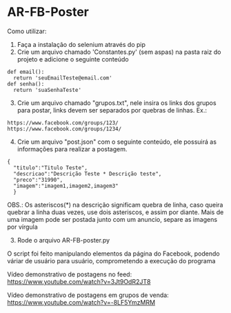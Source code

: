 # AR-FB-Poster

Como utilizar:
  
      
  1) Faça a instalação do selenium através do pip
  2) Crie um arquivo chamado 'Constantes.py' (sem aspas) na pasta raiz do projeto e adicione o seguinte conteúdo
    
    def email():
      return 'seuEmailTeste@email.com'
    def senha():
      return 'suaSenhaTeste'
      
  3) Crie um arquivo chamado "grupos.txt", nele insira os links dos grupos para postar, links devem ser separados por quebras de     linhas. Ex.:
  
    https://www.facebook.com/groups/123/
    https://www.facebook.com/groups/1234/
    
  4) Crie um arquivo "post.json" com o seguinte conteúdo, ele possuirá as informações para realizar a postagem.
  
    {
      "titulo":"Titulo Teste", 
      "descricao":"Descrição Teste * Descrição teste", 
      "preco":"31990",
      "imagem":"imagem1,imagem2,imagem3"
      }
  OBS.: Os asteriscos(*) na descrição significam quebra de linha, caso queira quebrar a linha duas vezes, use dois asteriscos, e assim por diante. Mais de uma imagem pode ser postada junto com um anuncio, separe as imagens por vírgula
  
  3) Rode o arquivo AR-FB-poster.py
  
O script foi feito manipulando elementos da página do Facebook, podendo váriar de usuário para usuário, comprometendo a      execução do programa

Vídeo demonstrativo de postagens no feed: https://www.youtube.com/watch?v=3Jt9OdR2JT8

Vídeo demonstrativo de postagens em grupos de venda: https://www.youtube.com/watch?v=-8LF5YmzMRM
